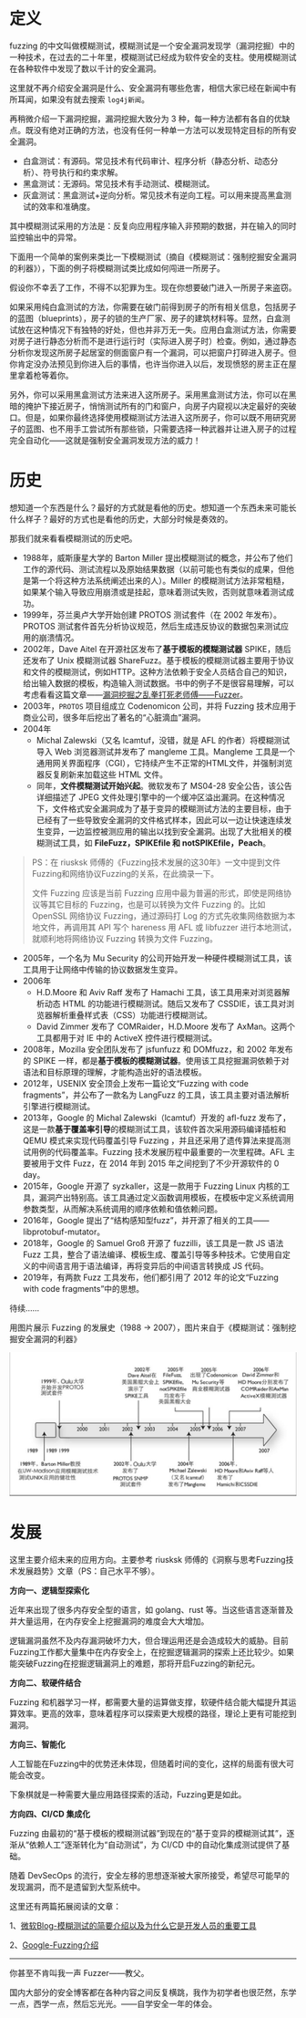 

# 定义

fuzzing 的中文叫做模糊测试，模糊测试是一个安全漏洞发现学（漏洞挖掘）中的一种技术，在过去的二十年里，模糊测试已经成为软件安全的支柱。使用模糊测试在各种软件中发现了数以千计的安全漏洞。

这里就不再介绍安全漏洞是什么、安全漏洞有哪些危害，相信大家已经在新闻中有所耳闻，如果没有就去搜索 `log4j新闻`。

再稍微介绍一下漏洞挖掘，漏洞挖掘大致分为 3 种，每一种方法都有各自的优缺点。既没有绝对正确的方法，也没有任何一种单一方法可以发现特定目标的所有安全漏洞。
- 白盒测试：有源码。常见技术有代码审计、程序分析（静态分析、动态分析）、符号执行和约束求解。
- 黑盒测试：无源码。常见技术有手动测试、模糊测试。
- 灰盒测试：黑盒测试+逆向分析。常见技术有逆向工程。可以用来提高黑盒测试的效率和准确度。

其中模糊测试采用的方法是：反复向应用程序输入非预期的数据，并在输入的同时监控输出中的异常。

下面用一个简单的案例来类比一下模糊测试（摘自《模糊测试：强制挖掘安全漏洞的利器》），下面的例子将模糊测试类比成如何闯进一所房子。

假设你不幸丢了工作，不得不以犯罪为生。现在你想要破门进入一所房子来盗窃。

如果采用纯白盒测试的方法，你需要在破门前得到房子的所有相关信息，包括房子的蓝图（blueprints），房子的锁的生产厂家、房子的建筑材料等。显然，白盒测试放在这种情况下有独特的好处，但也并非万无一失。应用白盒测试方法，你需要对房子进行静态分析而不是进行运行时（实际进入房子时）检查。例如，通过静态分析你发现这所房子起居室的侧面窗户有一个漏洞，可以把窗户打碎进入房子。但你肯定没办法预见到你进入后的事情，也许当你进入以后，发现愤怒的房主正在屋里拿着枪等着你。

另外，你可以采用黑盒测试方法来进入这所房子。采用黑盒测试方法，你可以在黑暗的掩护下接近房子，悄悄测试所有的门和窗户，向房子内窥视以决定最好的突破口。但是，如果你最终选择使用模糊测试方法进入这所房子，你可以既不用研究房子的蓝图、也不用手工尝试所有那些锁，只需要选择一种武器并让进入房子的过程完全自动化——这就是强制安全漏洞发现方法的威力！


# 历史


想知道一个东西是什么？最好的方式就是看他的历史。想知道一个东西未来可能长什么样子？最好的方式也是看他的历史，大部分时候是奏效的。

那我们就来看看模糊测试的历史吧。
- 1988年，威斯康星大学的 Barton Miller 提出模糊测试的概念，并公布了他们工作的源代码、测试流程以及原始结果数据（以前可能也有类似的成果，但他是第一个将这种方法系统阐述出来的人）。Miller 的模糊测试方法非常粗糙，如果某个输入导致应用崩溃或是挂起，意味着测试失败，否则就意味着测试成功。
- 1999年，芬兰奥卢大学开始创建 PROTOS 测试套件（在 2002 年发布）。PROTOS 测试套件首先分析协议规范，然后生成违反协议的数据包来测试应用的崩溃情况。
- 2002年，Dave Aitel 在开源社区发布了**基于模板的模糊测试器** SPIKE，随后还发布了 Unix 模糊测试器 ShareFuzz。基于模板的模糊测试器主要用于协议和文件的模糊测试，例如HTTP。这种方法依赖于安全人员结合自己的知识，给出输入数据的模板，构造输入测试数据。书中的例子不是很容易理解，可以考虑看看这篇文章——[漏洞挖掘之乱拳打死老师傅——Fuzzer](https://www.anquanke.com/post/id/161719#h2-2)。
- 2003年，`PROTOS` 项目组成立 Codenomicon 公司，并将 Fuzzing 技术应用于商业公司，很多年后挖出了著名的“心脏滴血”漏洞。
- 2004年
    - Michal Zalewski（又名 lcamtuf，没错，就是 AFL 的作者）将模糊测试导入 Web 浏览器测试并发布了 mangleme 工具。Mangleme 工具是一个通用网关界面程序（CGI），它持续产生不正常的HTML文件，并强制浏览器反复刷新来加载这些 HTML 文件。
    - 同年，**文件模糊测试开始兴起**。微软发布了 MS04-28 安全公告，该公告详细描述了 JPEG 文件处理引擎中的一个缓冲区溢出漏洞。在这种情况下，文件格式安全漏洞成为了基于变异的模糊测试方法的主要目标，由于已经有了一些导致安全漏洞的文件格式样本，因此可以一边让快速连续发生变异，一边监控被测应用的输出以找到安全漏洞。出现了大批相关的模糊测试工具，如 **FileFuzz，SPIKEfile 和 notSPIKEfile，Peach**。
> PS：在 riusksk 师傅的《Fuzzing技术发展的这30年》一文中提到文件Fuzzing和网络协议Fuzzing的关系，在此摘录一下。
>
> 文件 Fuzzing 应该是当前 Fuzzing 应用中最为普遍的形式，即使是网络协议等其它目标的 Fuzzing，也是可以转换为文件 Fuzzing 的。比如 OpenSSL 网络协议 Fuzzing，通过源码打 Log 的方式先收集网络数据为本地文件，再调用其 API 写个 hareness 用 AFL 或 libfuzzer 进行本地测试，就顺利地将网络协议 Fuzzing 转换为文件 Fuzzing。 
- 2005年，一个名为 Mu Security 的公司开始开发一种硬件模糊测试工具，该工具用于让网络中传输的协议数据发生变异。
- 2006年
    - H.D.Moore 和 Aviv Raff 发布了 Hamachi 工具，该工具用来对浏览器解析动态 HTML 的功能进行模糊测试。随后又发布了 CSSDIE，该工具对浏览器解析重叠样式表（CSS）功能进行模糊测试。
    - David Zimmer 发布了 COMRaider，H.D.Moore 发布了 AxMan。这两个工具都用于对 IE 中的 ActiveX 控件进行模糊测试。 
- 2008年，Mozilla 安全团队发布了 jsfunfuzz 和 DOMfuzz，和 2002 年发布的 SPIKE 一样，都是**基于模板的模糊测试器**。使用该工具挖掘漏洞依赖于对语法和目标原理的理解，才能构造出好的语法模板。
- 2012年，USENIX 安全顶会上发布一篇论文“Fuzzing with code fragments”，并公布了一款名为 LangFuzz 的工具，该工具主要对语法解析引擎进行模糊测试。
- 2013年，Google 的 Michal Zalewski（lcamtuf）开发的 afl-fuzz 发布了，这是一款**基于覆盖率引导**的模糊测试工具，该软件首次采用源码编译插桩和 QEMU 模式来实现代码覆盖引导 Fuzzing ，并且还采用了遗传算法来提高测试用例的代码覆盖率。Fuzzing 技术发展历程中最重要的一次里程碑。AFL 主要被用于文件 Fuzz，在 2014 年到 2015 年之间挖到了不少开源软件的 0 day。
- 2015年，Google 开源了 syzkaller，这是一款用于 Fuzzing Linux 内核的工具，漏洞产出特别高。该工具通过定义函数调用模板，在模板中定义系统调用参数类型，从而解决系统调用的顺序依赖和值依赖问题。
- 2016年，Google 提出了“结构感知型fuzz”，并开源了相关的工具——libprotobuf-mutator。
- 2018年，Google 的 Samuel Groß 开源了 fuzzilli，该工具是一款 JS 语法 Fuzz 工具，整合了语法编译、模板生成、覆盖引导等多种技术。它使用自定义的中间语言用于语法编译，再将变异后的中间语言转换成 JS 代码。
- 2019年，有两款 Fuzz 工具发布，他们都引用了 2012 年的论文“Fuzzing with code fragments”中的思想。  

待续……

用图片展示 Fuzzing 的发展史（1988 -> 2007），图片来自于《模糊测试：强制挖掘安全漏洞的利器》

![1988-2007中Fuzzing的发展史](./images/1.jpg)


# 发展

这里主要介绍未来的应用方向。主要参考 riusksk 师傅的《洞察与思考Fuzzing技术发展趋势》文章（PS：自己水平不够）。

**方向一、逻辑型探索化**

近年来出现了很多内存安全型的语言，如 golang、rust 等。当这些语言逐渐普及并大量运用，在内存安全上挖掘漏洞的难度会大大增加。

逻辑漏洞虽然不及内存漏洞破坏力大，但合理运用还是会造成较大的威胁。目前Fuzzing工作都大量集中在内存安全上，在挖掘逻辑漏洞的探索上还比较少。如果能突破Fuzzing在挖掘逻辑漏洞上的难题，那将开启Fuzzing的新纪元。

**方向二、软硬件结合**

Fuzzing 和机器学习一样，都需要大量的运算做支撑，软硬件结合能大幅提升其运算效率。更高的效率，意味着程序可以探索更大规模的路径，理论上更有可能挖到漏洞。

**方向三、智能化**

人工智能在Fuzzing中的优势还未体现，但随着时间的变化，这样的局面有很大可能会改变。

下象棋就是一种需要大量应用路径探索的活动，Fuzzing更是如此。

**方向四、CI/CD 集成化**

Fuzzing 由最初的“基于模板的模糊测试器”到现在的“基于变异的模糊测试其”，逐渐从“依赖人工”逐渐转化为“自动测试”，为 CI/CD 中的自动化集成测试提供了基础。

随着 DevSecOps 的流行，安全左移的思想逐渐被大家所接受，希望尽可能早的发现漏洞，而不是遗留到大型系统中。

这里还有两篇拓展阅读的文章：

1、[微软Blog-模糊测试的简要介绍以及为什么它是开发人员的重要工具](https://www.microsoft.com/en-us/research/blog/a-brief-introduction-to-fuzzing-and-why-its-an-important-tool-for-developers/)

2、[Google-Fuzzing介绍](https://github.com/google/fuzzing/blob/master/docs/intro-to-fuzzing.md)

---

你甚至不肯叫我一声 Fuzzer——教父。

国内大部分的安全博客都在各种内容之间反复横跳，我作为初学者也很茫然，东学一点，西学一点，然后忘光光。——自学安全一年的体会。